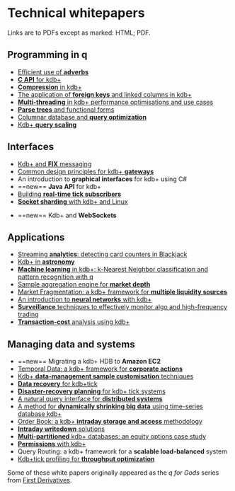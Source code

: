 # <i class="fa fa-map-o"></i> Technical whitepapers

Links are to PDFs except as marked: 
<i class="fa fa-html5"></i> HTML;
<i class="fa fa-file"></i> PDF.


## Programming in q

* [Efficient use of **adverbs**](wp/efficient_use_of_adverbs.pdf)
* [**C API** for kdb+](wp/c_api_for_kdb.pdf)
* [**Compression** in kdb+](wp/compression_in_kdb.pdf)
* [The application of **foreign keys** and linked columns in kdb+](wp/the_application_of_foreign_keys_and_linked_columns_in_kdb.pdf)
* [**Multi-threading** in kdb+ performance optimisations and use cases](wp/multi_threading_in_kdb_performance_optimisations_and_use_cases.pdf)
* [**Parse trees** and functional forms](wp/parse_trees_and_functional_forms.pdf)
* [Columnar database and **query optimization**](wp/columnar_database_and_query_optimization.pdf)
* [Kdb+ **query scaling**](wp/kdb_query_scaling.pdf)


## Interfaces

* [Kdb+ and **FIX** messaging](wp/kdb_and_fix_messaging.pdf)
* [Common design principles for kdb+ **gateways**](wp/common_design_principles_for_kdb_gateways.pdf)
* An introduction to **graphical interfaces** for kdb+ using C# [<i class="fa fa-html5"></i>](wp/gui "HTML") [<i class="fa fa-file"></i>](wp/gui/csharp-gui.pdf "PDF")
* ==new== **Java API** for kdb+ [<i class="fa fa-html5"></i>](wp/java-api "HTML") [<i class="fa fa-file"></i>](wp/java-api/java-api.pdf "PDF")
* [Building **real-time tick subscribers**](wp/building_real_time_tick_subscribers.pdf)
* [**Socket sharding** with kdb+ and Linux](wp/socket-sharding.pdf) 
<!-- * [Kdb+ and **WebSockets**](wp/kdb_and_websockets.pdf)
 -->
* ==new== Kdb+ and **WebSockets** [<i class="fa fa-html5"></i>](/wp/websockets "HTML") [<i class="fa fa-file"></i>](/wp/websockets/websockets.pdf "PDF")


## Applications

* [Streaming **analytics**: detecting card counters in Blackjack](wp/card-counters-in-blackjack.pdf)
* [Kdb+ in **astronomy**](wp/kdb_in_astronomy.pdf)
* [**Machine learning** in kdb+: k-Nearest Neighbor classification and pattern recognition with q](wp/machine_learning_in_kdb.pdf)
* [Sample aggregation engine for **market depth**](wp/sample_aggregation_engine_for_market_depth.pdf)
* [Market Fragmentation: a kdb+ framework for **multiple liquidity sources**](wp/market_fragmentation_a_kdb_framework_for_multiple_liquidity_sources.pdf)
* [An introduction to **neural networks** with kdb+](wp/an_introduction_to_neural_networks_with_kdb.pdf)
* [**Surveillance** techniques to effectively monitor algo and high-frequency trading](wp/surveillance_techniques_to_effectively_monitor_algo_and_high_frequency_trading.pdf)
* [**Transaction-cost** analysis using kdb+](wp/transaction_cost_analysis_using_kdb.pdf)


## Managing data and systems

* ==new== Migrating a kdb+ HDB to **Amazon EC2** [<i class="fa fa-html5"></i>](/cloud/aws/ "HTML") [<i class="fa fa-file"></i>](/cloud/aws/aws-ec2.pdf "PDF") 
* [Temporal Data: a kdb+ framework for **corporate actions**](wp/temporal_data_a_kdb_framework_for_corporate_actions.pdf)
* [Kdb+ **data-management sample customisation** techniques](wp/kdb_data_management_sample_customisation_techniques_with_amendments.pdf)
* [**Data recovery** for kdb+tick](wp/data_recovery_for_kdb_tick.pdf)
* [**Disaster-recovery planning** for kdb+ tick systems](wp/disaster_recovery_planning.pdf)
* [A natural query interface for **distributed systems**](wp/a_natural_query_interface_for_distributed_systems.pdf)
* [A method for **dynamically shrinking big data** using time-series database kdb+](wp/time_series_simplification_in_kdb_a_method_for_dynamically_shrinking_big_data.pdf)
* [Order Book: a kdb+ **intraday storage and access** methodology](wp/order_book_a_kdb_intraday_storage_and_access_methodology.pdf)
* [**Intraday writedown** solutions](wp/intraday_writedown_solutions.pdf)
* [**Multi-partitioned** kdb+ databases: an equity options case study](wp/multi_partitioned_kdb_databases_an_equity_options_case_study.pdf)
* [**Permissions** with kdb+](wp/permissions_with_kdb.pdf)
* Query Routing: a kdb+ framework for a **scalable load-balanced** system [<i class="fa fa-html5"></i>](wp/query-routing/ "HTML") [<i class="fa fa-file"></i>](wp/query-routing/query-routing.pdf "PDF")
* [Kdb+tick profiling for **throughput optimization**](wp/kdbtick_profiling_for_throughput_optimization.pdf)


Some of these white papers originally appeared as the _q for Gods_ series from [First Derivatives](http://firstderivatives.com).

